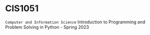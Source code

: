 # CIS1051
```Computer and Information Science```
Introduction to Programming and Problem Solving in Python - Spring 2023
